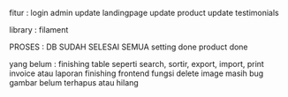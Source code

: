 fitur :
login admin
update landingpage
update product
update testimonials

library :
filament

PROSES :
DB SUDAH SELESAI SEMUA
setting done
product done

yang belum :
finishing table seperti search, sortir, export, import, print invoice atau laporan
finishing frontend
fungsi delete image masih bug gambar belum terhapus atau hilang